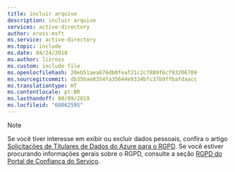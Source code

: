 ```yaml
---
title: incluir arquivo
description: incluir arquivo
services: active-directory
author: eross-msft
ms.service: active-directory
ms.topic: include
ms.date: 04/24/2018
ms.author: lizross
ms.custom: include file
ms.openlocfilehash: 20eb51aea676db0feaf21c2c7889f6cf93206709
ms.sourcegitcommit: db35bae8354fa35644e9334bfc37b9ffbafdaacc
ms.translationtype: HT
ms.contentlocale: pt-BR
ms.lasthandoff: 08/09/2019
ms.locfileid: "68862595"
---
```

>[!Note] 
>Se você tiver interesse em exibir ou excluir dados pessoais, confira o artigo [Solicitações de Titulares de Dados do Azure para o RGPD](https://docs.microsoft.com/microsoft-365/compliance/gdpr-dsr-azure). Se você estiver procurando informações gerais sobre o RGPD, consulte a seção [RGPD do Portal de Confiança do Serviço](https://servicetrust.microsoft.com/ViewPage/GDPRGetStarted).
